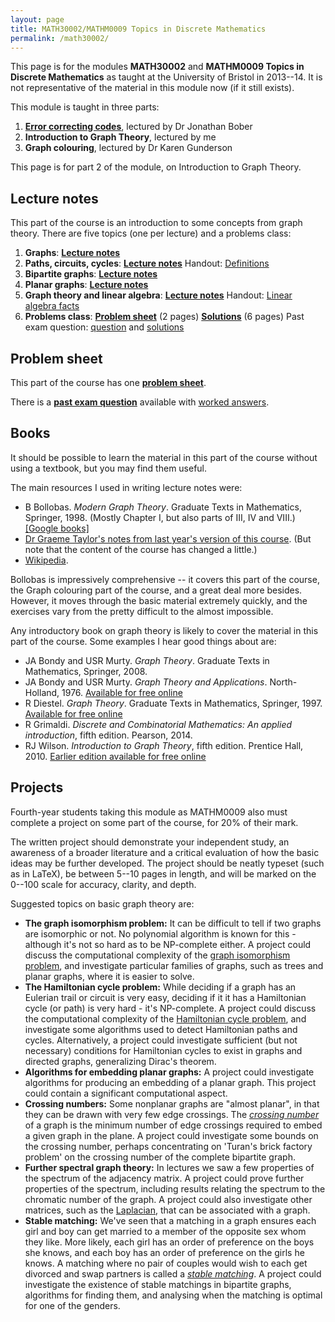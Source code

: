 ```yaml
---
layout: page
title: MATH30002/MATHM0009 Topics in Discrete Mathematics
permalink: /math30002/
---
```


This page is for the modules **MATH30002** and **MATHM0009 Topics in Discrete Mathematics** as taught at the University of Bristol in 2013--14. It is not representative of the material in this module now (if it still exists).
  
This module is taught in three parts:

1. [**Error correcting codes**](https://people.maths.bris.ac.uk/~jb12407/discrete-maths-2014/), lectured by Dr Jonathan Bober
2. **Introduction to Graph Theory**, lectured by me
3. **Graph colouring**, lectured by Dr Karen Gunderson

This page is for part 2 of the module, on Introduction to Graph Theory.

## Lecture notes

This part of the course is an introduction to some concepts from graph theory. There are five topics (one per lecture) and a problems class:

1.  **Graphs**: **[Lecture notes](../assets/pdf/math30002-lecture1.pdf)**
2.  **Paths, circuits, cycles**: **[Lecture notes](../assets/pdf/math30002-lecture2.pdf)** Handout: [Definitions](../assets/pdf/math30002-defs.pdf)
3.  **Bipartite graphs**: **[Lecture notes](../assets/pdf/math30002-lecture3.pdf)**
4.  **Planar graphs**: **[Lecture notes](../assets/pdf/math30002-lecture4.pdf)**
5.  **Graph theory and linear algebra**: **[Lecture notes](../assets/pdf/math30002-lecture5.pdf)** Handout: [Linear algebra facts](../assets/pdf/math30002-lafacts.pdf)
6.  **Problems class**: **[Problem sheet](../assets/pdf/math30002-problems.pdf)** (2 pages) **[Solutions](../assets/pdf/math30002-solutions.pdf)** (6 pages) Past exam question: [question](../assets/pdf/math30002-exam.pdf) and [solutions](../assets/pdf/math30002-exam-sols.pdf)


## Problem sheet

This part of the course has one [**problem sheet**](../assets/pdf/math30002-problems.pdf). 

There is a [**past exam question**](../assets/pdf/math30002-exam.pdf) available with [worked answers](../assets/pdf/math30002-exam-sols.pdf).

## Books

It should be possible to learn the material in this part of the course without using a textbook, but you may find them useful.

The main resources I used in writing lecture notes were:

*   B Bollobas. _Modern Graph Theory_. Graduate Texts in Mathematics, Springer, 1998. (Mostly Chapter I, but also parts of III, IV and VIII.) [\[Google books\]](http://books.google.co.uk/books?id=SbZKSZ-1qrwC&printsec=frontcover#v=onepage&q&f=false)
*   [Dr Graeme Taylor's notes from last year's version of this course](http://maths.straylight.co.uk/tdm). (But note that the content of the course has changed a little.)
*   [Wikipedia](http://en.wikipedia.org/wiki/Category:Graph_theory).

Bollobas is impressively comprehensive -- it covers this part of the course, the Graph colouring part of the course, and a great deal more besides. However, it moves through the basic material extremely quickly, and the exercises vary from the pretty difficult to the almost impossible.

Any introductory book on graph theory is likely to cover the material in this part of the course. Some examples I hear good things about are:

*   JA Bondy and USR Murty. _Graph Theory_. Graduate Texts in Mathematics, Springer, 2008.
*   JA Bondy and USR Murty. _Graph Theory and Applications_. North-Holland, 1976. [Available for free online](http://book.huihoo.com/pdf/graph-theory-With-applications/)
*   R Diestel. _Graph Theory_. Graduate Texts in Mathematics, Springer, 1997. [Available for free online](http://diestel-graph-theory.com/basic.html)
*   R Grimaldi. _Discrete and Combinatorial Mathematics: An applied introduction_, fifth edition. Pearson, 2014.
*   RJ Wilson. _Introduction to Graph Theory_, fifth edition. Prentice Hall, 2010. [Earlier edition available for free online](https://archive.org/details/IntroductionToGraphTheory)


## Projects

Fourth-year students taking this module as MATHM0009 also must complete a project on some part of the course, for 20% of their mark.

The written project should demonstrate your independent study, an awareness of a broader literature and a critical evaluation of how the basic ideas may be further developed. The project should be neatly typeset (such as in LaTeX), be between 5--10 pages in length, and will be marked on the 0--100 scale for accuracy, clarity, and depth.

Suggested topics on basic graph theory are:

*   **The graph isomorphism problem:** It can be difficult to tell if two graphs are isomorphic or not. No polynomial algorithm is known for this - although it's not so hard as to be NP-complete either. A project could discuss the computational complexity of the [graph isomorphism problem](http://en.wikipedia.org/wiki/Graph_isomorphism_problem), and investigate particular families of graphs, such as trees and planar graphs, where it is easier to solve.
*   **The Hamiltonian cycle problem:** While deciding if a graph has an Eulerian trail or circuit is very easy, deciding if it it has a Hamiltonian cycle (or path) is very hard - it's NP-complete. A project could discuss the computational complexity of the [Hamiltonian cycle problem](http://en.wikipedia.org/wiki/Hamiltonian_path_problem), and investigate some algorithms used to detect Hamiltonian paths and cycles. Alternatively, a project could investigate sufficient (but not necessary) conditions for Hamiltonian cycles to exist in graphs and directed graphs, generalizing Dirac's theorem. 
*   **Algorithms for embedding planar graphs:** A project could investigate algorithms for producing an embedding of a planar graph. This project could contain a significant computational aspect.
*   **Crossing numbers:** Some nonplanar graphs are "almost planar", in that they can be drawn with very few edge crossings. The [_crossing number_](http://en.wikipedia.org/wiki/Crossing_number_(graph_theory)) of a graph is the minimum number of edge crossings required to embed a given graph in the plane. A project could investigate some bounds on the crossing number, perhaps concentrating on 'Turan's brick factory problem' on the crossing number of the complete bipartite graph. 
*   **Further spectral graph theory:** In lectures we saw a few properties of the spectrum of the adjacency matrix. A project could prove further properties of the spectrum, including results relating the spectrum to the chromatic number of the graph. A project could also investigate other matrices, such as the [Laplacian](http://en.wikipedia.org/wiki/Laplacian_matrix), that can be associated with a graph. 
*   **Stable matching:** We've seen that a matching in a graph ensures each girl and boy can get married to a member of the opposite sex whom they like. More likely, each girl has an order of preference on the boys she knows, and each boy has an order of preference on the girls he knows. A matching where no pair of couples would wish to each get divorced and swap partners is called a [_stable matching_](http://en.wikipedia.org/wiki/Stable_marriage_problem). A project could investigate the existence of stable matchings in bipartite graphs, algorithms for finding them, and analysing when the matching is optimal for one of the genders. 
